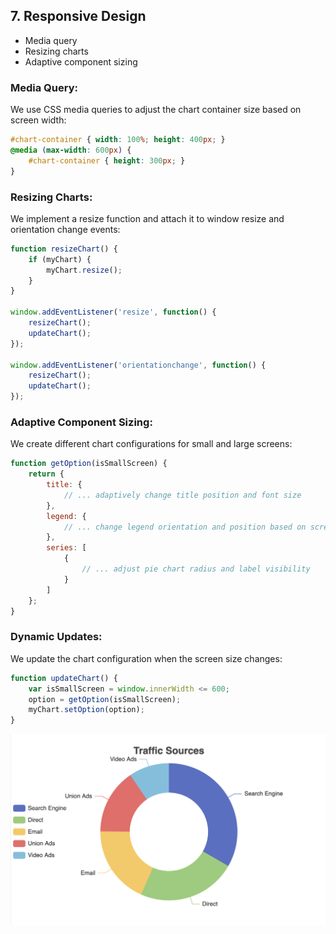 ## 7. Responsive Design
- Media query
- Resizing charts
- Adaptive component sizing

### Media Query:
We use CSS media queries to adjust the chart container size based on screen width:
```css
#chart-container { width: 100%; height: 400px; }
@media (max-width: 600px) {
    #chart-container { height: 300px; }
}
```

### Resizing Charts:
We implement a resize function and attach it to window resize and orientation change events:
```js
function resizeChart() {
    if (myChart) {
        myChart.resize();
    }
}

window.addEventListener('resize', function() {
    resizeChart();
    updateChart();
});

window.addEventListener('orientationchange', function() {
    resizeChart();
    updateChart();
});
```

### Adaptive Component Sizing:
We create different chart configurations for small and large screens:
```js
function getOption(isSmallScreen) {
    return {
        title: {
            // ... adaptively change title position and font size
        },
        legend: {
            // ... change legend orientation and position based on screen size
        },
        series: [
            {
                // ... adjust pie chart radius and label visibility
            }
        ]
    };
}
```

### Dynamic Updates:
We update the chart configuration when the screen size changes:

```js
function updateChart() {
    var isSmallScreen = window.innerWidth <= 600;
    option = getOption(isSmallScreen);
    myChart.setOption(option);
}
```
<img src="./images/responsive.png">